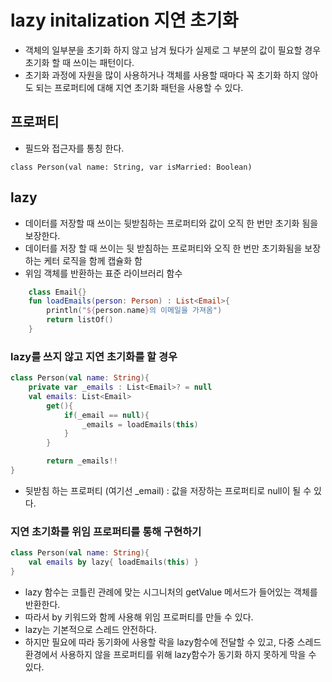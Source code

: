 # lazy initalization 지연 초기화
- 객체의 일부분을 초기화 하지 않고 남겨 뒀다가 실제로 그 부분의 값이 필요할 경우 초기화 할 때 쓰이는 패턴이다.
- 초기화 과정에 자원을 많이 사용하거나 객체를 사용할 때마다 꼭 초기화 하지 않아도 되는 프로퍼티에 대해 지연 초기화 패턴을 사용할 수 있다.

## 프로퍼티
- 필드와 접근자를 통칭 한다.
~~~koltin
class Person(val name: String, var isMarried: Boolean)
~~~

## lazy
- 데이터를 저장할 때 쓰이는 뒷받침하는 프로퍼티와 값이 오직 한 번만 초기화 됨을 보장한다.
- 데이터를 저장 할 때 쓰이는 뒷 받침하는 프로퍼티와 오직 한 번만 초기화됨을 보장하는 케터 로직을 함께 캡슐화 함
- 위임 객체를 반환하는 표준 라이브러리 함수
~~~Kotlin
    class Email{}
    fun loadEmails(person: Person) : List<Email>{
        println("${person.name}의 이메일을 가져옴")
        return listOf()
    }
~~~
### lazy를 쓰지 않고 지연 초기화를 할 경우
~~~Kotlin
class Person(val name: String){
    private var _emails : List<Email>? = null
    val emails: List<Email>
        get(){
            if(_email == null){
                _emails = loadEmails(this)
            }
        }

        return _emails!!
}
~~~
- 뒷받침 하는 프로퍼티 (여기선 _email) : 값을 저장하는 프로퍼티로 null이 될 수 있다.

### 지연 초기화를 위임 프로퍼티를 통해 구현하기 
~~~Kotlin
class Person(val name: String){
    val emails by lazy{ loadEmails(this) }
}
~~~
- lazy 함수는 코틀린 관례에 맞는 시그니처의 getValue 메서드가 들어있는 객체를 반환한다.
- 따라서 by 키워드와 함께 사용해 위임 프로퍼티를 만들 수 있다.
- lazy는 기본적으로 스레드 안전하다.
- 하지만 필요에 따라 동기화에 사용할 락을 lazy함수에 전달할 수 있고, 다중 스레드 환경에서 사용하지 않을 프로퍼티를 위해 lazy함수가 동기화 하지 못하게 막을 수 있다.


